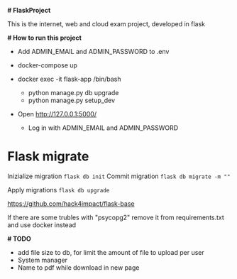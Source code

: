 **# FlaskProject**

This is the internet, web and cloud exam project, developed in flask

**# How to run this project**

- Add ADMIN_EMAIL and ADMIN_PASSWORD to .env
- docker-compose up

- docker exec -it flask-app /bin/bash
  - python manage.py db upgrade
  - python manage.py setup_dev
- Open http://127.0.0.1:5000/
  - Log in with ADMIN_EMAIL and ADMIN_PASSWORD

# Flask migrate

Inizialize migration `flask db init`
Commit migration `flask db migrate -m ""`

Apply migrations `flask db upgrade`

https://github.com/hack4impact/flask-base

If there are some trubles with "psycopg2" remove it from requirements.txt and use docker instead

**# TODO**

- add file size to db, for limit the amount of file to upload per user
- System manager
- Name to pdf while download in new page
